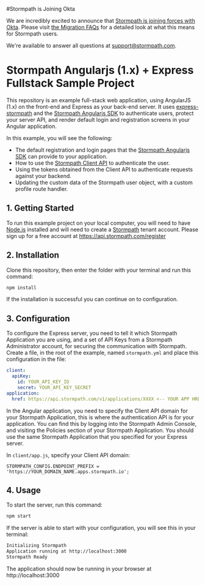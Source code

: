 #Stormpath is Joining Okta

We are incredibly excited to announce that [Stormpath is joining forces with Okta](https://stormpath.com/blog/stormpaths-new-path?utm_source=github&utm_medium=readme&utm-campaign=okta-announcement). Please visit [the Migration FAQs](https://stormpath.com/oktaplusstormpath?utm_source=github&utm_medium=readme&utm-campaign=okta-announcement) for a detailed look at what this means for Stormpath users.

We're available to answer all questions at [support@stormpath.com](mailto:support@stormpath.com).

# Stormpath Angularjs (1.x) + Express Fullstack Sample Project

This repository is an example full-stack web application, using AngularJS (1.x) on the
front-end and Express as your back-end server.  It uses [express-stormpath][]
and the [Stormpath Angularjs SDK][] to authenticate users, protect your server API,
and render default login and registration screens in your Angular application.

In this example, you will see the following:

* The default registration and login pages that the [Stormpath Angularjs SDK][] can provide to your application.
* How to use the [Stormpath Client API][] to authenticate the user.
* Using the tokens obtained from the Client API to authenticate requests against your backend.
* Updating the custom data of the Stormpath user object, with a custom profile route handler.


## 1. Getting Started

To run this example project on your local computer, you will need to have
[Node.js][] installed and will need to create a [Stormpath][] tenant account.
Please sign up for a free account at https://api.stormpath.com/register


## 2. Installation

Clone this repository, then enter the folder with your terminal and run this
command:

```bash
npm install
```

If the installation is successful you can continue on to configuration.

## 3. Configuration

To configure the Express server, you need to tell it which Stormpath Application you are using, and a set of API Keys from a Stormpath Administrator account, for securing the communication with Stormpath.  Create a file, in the root of the example, named `stormpath.yml` and place this configuration in the file:

```yaml
client:
  apiKey:
    id: YOUR_API_KEY_ID
    secret: YOUR_API_KEY_SECRET
application:
  href: https://api.stormpath.com/v1/applications/XXXX <-- YOUR APP HREF
```

In the Angular application, you need to specify the Client API domain for your Stormpath Application, this is where the authentication API is for your application.  You can find this by logging into the Stormpath Admin Console, and visiting the Policies section of your Stormpath Application.  You should use the same Stormpath Application that you specified for your Express server.

In `client/app.js`, specify your Client API domain:

```javscript
STORMPATH_CONFIG.ENDPOINT_PREFIX = 'https://YOUR_DOMAIN_NAME.apps.stormpath.io';
```

## 4. Usage

To start the server, run this command:

```bash
npm start
```

If the server is able to start with your configuration, you will see this in
your terminal:

```bash
Initializing Stormpath
Application running at http://localhost:3000
Stormpath Ready
```

The application should now be running in your browser at http://localhost:3000

[express-stormpath]: https://github.com/stormpath/express-stormpath
[Node.js]: https://nodejs.org
[Stormpath]: https://stormpath.com
[Stormpath Admin Console]: https://api.stormpath.com
[Stormpath Angularjs SDK]: https://github.com/stormpath/stormpath-sdk-angularjs
[Stormpath Client API]: https://docs.stormpath.com/client-api/product-guide/latest/
